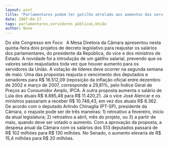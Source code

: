 ```yaml
---
layout: post
title: "Parlamentares podem ter gatilho atrelado aos aumentos dos servidores da União"
date: 2007-04-27
tags: parlamentares,servidores públicos,União
author: None
---
```

Do site Congresso em Foco
&nbsp;
A Mesa Diretora da Câmara apresentou nesta quinta-feira dois projetos de decreto legislativo para reajustar os salários dos parlamentares,&nbsp;do presidente da República, do vice e dos ministros de Estado. 
A novidade foi a&nbsp;introdução de um gatilho salarial, prevendo que os valores serão reajustados toda vez que houver aumento para os servidores&nbsp;da União. A votação de líderes deve ocorrer na&nbsp;segunda semana de maio. 
Uma das propostas reajusta o vencimento dos deputados e senadores para R$ 16.512,09 (reposição da inflação oficial entre dezembro de 2002 e março de 2007, corresponde a 29,81%, pelo&nbsp;Índice Geral de Preços ao Consumidor Amplo, IPCA. A outra proposta aumenta o salário de Lula dos atuais R$ 8.885,48 para R$ 11.420,21. Já o vice José Alencar e os ministros passariam a receber R$ 10.748,43, em vez dos atuais R$ 8.362. 
De acordo com o deputado&nbsp;Arlindo Chinaglia (PT-SP),&nbsp;presidente da Câmara, o&nbsp;reajuste pode ser&nbsp;de três maneiras: 1) retroativo a fevereiro, início da&nbsp;atual legislatura; 2) retroativo a&nbsp;abril, mês do projeto, ou 3) a partir de maio, quando deve ser votado o aumento.
Com a aprovação da proposta, a despesa anual da Câmara com os salários dos 513 deputados passará de R$ 102 milhões para R$ 130 milhões. No Senado, o aumento elevaria de R$ 15,4 milhões para R$ 20 milhões. 